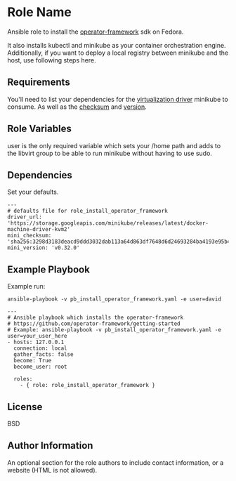 Role Name
=========

Ansible role to install the [operator-framework](https://github.com/operator-framework/getting-started) sdk on Fedora.

It also installs kubectl and minikube as your container orchestration engine. Additionally, if you want to deploy a local registry between minikube and the host, use following steps here.

Requirements
------------

You'll need to list your dependencies for the [virtualization driver](https://github.com/kubernetes/minikube/blob/master/docs/drivers.md) minikube to consume. As well as the [checksum](https://github.com/kubernetes/minikube/releases) and [version](https://github.com/kubernetes/minikube/releases). 

Role Variables
--------------
user is the only required variable which sets your /home path and adds to the libvirt group to be able to run minikube without having to use sudo.

Dependencies
------------

Set your defaults.

    ---
    # defaults file for role_install_operator_framework
    driver_url: 'https://storage.googleapis.com/minikube/releases/latest/docker-machine-driver-kvm2'
    mini_checksum: 'sha256:3298d3183deacd9ddd3032dab113a64d863df7648d6d24693284ba4193e95b49'
    mini_version: 'v0.32.0'

Example Playbook
----------------

Example run:
```
ansible-playbook -v pb_install_operator_framework.yaml -e user=david
```

    ---
    # Ansible playbook which installs the operator-framework
    # https://github.com/operator-framework/getting-started
    # Example: ansible-playbook -v pb_install_operator_framework.yaml -e user=your_user_here
    - hosts: 127.0.0.1
      connection: local
      gather_facts: false
      become: True
      become_user: root
    
      roles:
        - { role: role_install_operator_framework }

License
-------

BSD

Author Information
------------------

An optional section for the role authors to include contact information, or a website (HTML is not allowed).
